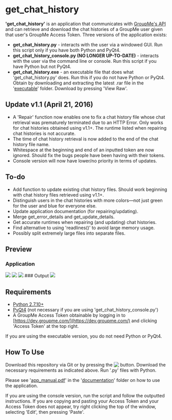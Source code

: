 get_chat_history
=======

**'get_chat_history'** is an application that communicates with [GroupMe's API](https://dev.groupme.com/) and can retrieve and download the chat histories of a GroupMe user given that user's GroupMe Access Token. Three versions of the application exists:
* **get_chat_history.py** - interacts with the user via a windowed GUI. Run this script only if you have both Python and PyQt4.
* **get_chat_history_console.py (NO LONGER UP-TO-DATE)** - interacts with the user via the command line or console. Run this script if you have Python but not PyQt4.
* **get_chat_history.exe** - an executable file that does what 'get_chat_history.py' does. Run this if you do not have Python or PyQt4. Obtain by downloading and extracting the latest .rar file in the '[executable](https://github.com/1Paint/groupme_chat_history/tree/master/executable)' folder. Download by pressing 'View Raw'.

Update v1.1 (April 21, 2016)
-------
* A 'Repair' function now enables one to fix a chat history file whose chat retrieval was prematurely terminated due to an HTTP Error. Only works for chat histories obtained using v1.1+. The runtime listed when repairing chat histories is not accurate.
* The time of chat history retrieval is now added to the end of the chat history file name.
* Whitespace at the beginning and end of an inputted token are now ignored. Should fix the bugs people have been having with their tokens.
* Console version will now have lower/no priority in terms of updates.

To-do
-------
* Add function to update existing chat history files. Should work beginning with chat history files retrieved using v1.1+.
* Distinguish users in the chat histories with more colors&mdash;not just green for the user and blue for everyone else.
* Update application documentation (for repairing/updating).
* Merge get_error_details and get_update_details.
* Get accurate runtimes when repairing (and updating) chat histories.
* Find alternative to using 'readlines()' to avoid large memory usage.
* Possibly split extremely large files into separate files.

Preview
-------
### Application
<img src="http://i.imgur.com/N0Zqphs.png">

<img src="http://i.imgur.com/5wgm16i.png">

<img src="http://i.imgur.com/YzT7iOv.png">
### Output
<img src="http://i.imgur.com/mV7iA3H.png">

Requirements
-------
* [Python 2.7.10+](https://www.python.org/downloads/)
* [PyQt4](https://www.riverbankcomputing.com/software/pyqt/download) (not necessary if you are using 'get_chat_history_console.py')
* A GroupMe Access Token obtainable by logging in to [https://dev.groupme.com/](https://dev.groupme.com/) and clicking 'Access Token' at the top right.

If you are using the executable version, you do not need Python or PyQt4.

How To Use
-------
Download this repository via Git or by pressing the <a href="https://github.com/1Paint/GroupMe-Chat-History/archive/master.zip"><img src="http://i.imgur.com/RAFO5da.png button" align="top"></a> button.
Download the necessary requirements as indicated above. Run '.py' files with Python.

Please see '[app_manual.pdf](https://github.com/1Paint/groupme_chat_history/blob/master/documentation/app_manual.pdf)' in the '[documentation](https://github.com/1Paint/groupme_chat_history/tree/master/documentation)' folder on how to use the application.

If you are using the console version, run the script and follow the outputted instructions. If you are copying and pasting your Access Token and your Access Token does not appear, try right clicking the top of the window, selecting 'Edit', then pressing 'Paste'.
